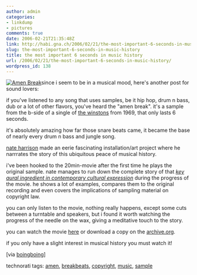 ```yaml
---
author: admin
categories:
- linkdump
- pictures
comments: true
date: 2006-02-21T21:35:48Z
link: http://habi.gna.ch/2006/02/21/the-most-important-6-seconds-in-music-history/
slug: the-most-important-6-seconds-in-music-history
title: the most important 6 seconds in music history
url: /2006/02/21/the-most-important-6-seconds-in-music-history/
wordpress_id: 138
---
```


[![Amen Break](http://habi.gna.ch/blog/images/amen_break-tm.jpg)](http://habi.gna.ch/blog/images/amen_break.jpg)since i seem to be in a musical mood, here's another post for sound lovers:



if you've listened to any song that uses samples, be it hip hop, drum n bass, dub or a lot of other flavors, you've heard the "amen break". it's a sample from the b-side of a single of [the winstons](http://en.wikipedia.org/wiki/The_Winstons) from 1969, that only lasts 6 seconds.
  
it's absolutely amazing how far those snare beats came, it became the base of nearly every drum n bass and jungle song.
  
[nate harrison](http://nkhstudio.com/pages/bio.html) made an eerie fascinating installation/art project where he narrrates the story of this ubiquitous peace of musical history.
  
i've been hooked to the 20min-movie after the first time he plays the original sample. nate manages to run down the complete story of that _[key aural ingredient in contemporary cultural expression](http://nkhstudio.com/pages/popup_amen.html)_ during the progress of the movie. he shows a lot of examples, compares them to the original recording and even covers the implications of sampling material on copyright law.
  
you can only listen to the movie, nothing really happens, except some cuts between a turntable and speakers, but i found it worth watching the progress of the needle on the wax, giving a meditative touch to the story.
  
you can watch the movie [here](http://nkhstudio.com/pages/amen_mp4.html) or download a copy on the [archive.org](http://www.archive.org/details/NateHarrisonCanIGetAnAmen).
  
if you only have a slight interest in musical history you must watch it!



[via [boingboing](http://www.boingboing.net/2006/02/21/video_explains_the_w.html)]





technorati tags: [amen](http://www.technorati.com/tag/amen), [breakbeats](http://www.technorati.com/tag/breakbeats), [copyright](http://www.technorati.com/tag/copyright), [music](http://www.technorati.com/tag/music), [sample](http://www.technorati.com/tag/sample)
